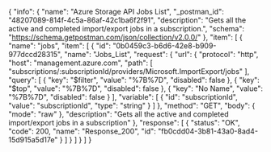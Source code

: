 {
  "info": {
    "name": "Azure Storage API Jobs List",
    "_postman_id": "48207089-814f-4c5a-86af-42c1ba6f2f91",
    "description": "Gets all the active and completed import/export jobs in a subscription.",
    "schema": "https://schema.getpostman.com/json/collection/v2.0.0/"
  },
  "item": [
    {
      "name": "jobs",
      "item": [
        {
          "id": "0b0459c3-b6d6-42e8-b909-977dccd28315",
          "name": "Jobs_List",
          "request": {
            "url": {
              "protocol": "http",
              "host": "management.azure.com",
              "path": [
                "subscriptions/:subscriptionId/providers/Microsoft.ImportExport/jobs"
              ],
              "query": [
                {
                  "key": "$filter",
                  "value": "%7B%7D",
                  "disabled": false
                },
                {
                  "key": "$top",
                  "value": "%7B%7D",
                  "disabled": false
                },
                {
                  "key": "No Name",
                  "value": "%7B%7D",
                  "disabled": false
                }
              ],
              "variable": [
                {
                  "id": "subscriptionId",
                  "value": "subscriptionId",
                  "type": "string"
                }
              ]
            },
            "method": "GET",
            "body": {
              "mode": "raw"
            },
            "description": "Gets all the active and completed import/export jobs in a subscription"
          },
          "response": [
            {
              "status": "OK",
              "code": 200,
              "name": "Response_200",
              "id": "fb0cdd04-3b81-43a0-8ad4-15d915a5d17e"
            }
          ]
        }
      ]
    }
  ]
}